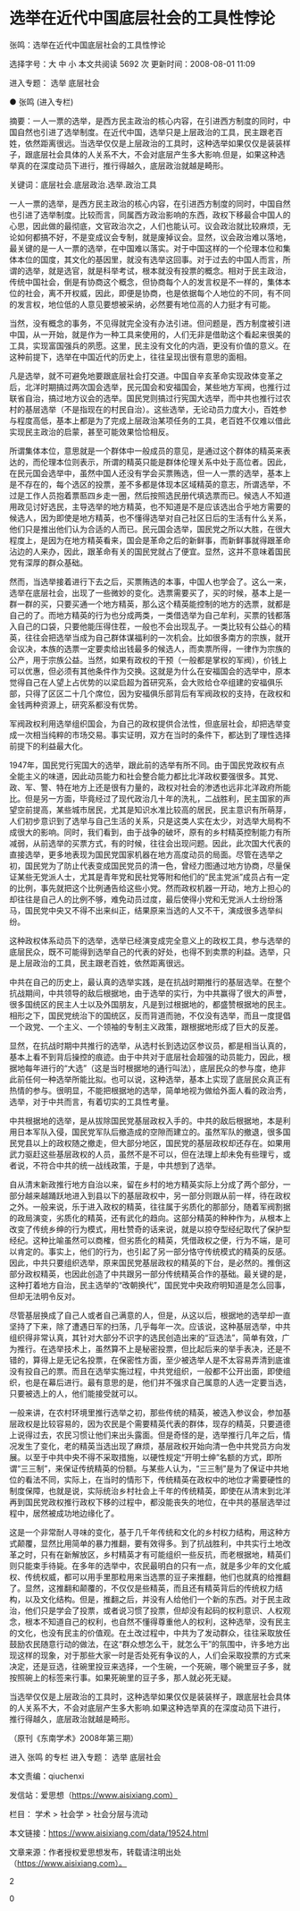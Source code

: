 # 选举在近代中国底层社会的工具性悖论

张鸣：选举在近代中国底层社会的工具性悖论

选择字号：大 中 小   本文共阅读 5692 次 更新时间：2008-08-01 11:09

进入专题： 选举   底层社会  

● 张鸣 (进入专栏)  

摘要：一人一票的选举，是西方民主政治的核心内容，在引进西方制度的同时，中国自然也引进了选举制度。在近代中国，选举只是上层政治的工具，民主跟老百姓，依然距离很远。当选举仅仅是上层政治的工具时，这种选举如果仅仅是装装样子，跟底层社会具体的人关系不大，不会对底层产生多大影响.但是，如果这种选举真的在深度动员下进行，推行得越久，底层政治就越是畸形。

关键词：底层社会.底层政治.选举.政治工具

一人一票的选举，是西方民主政治的核心内容，在引进西方制度的同时，中国自然也引进了选举制度。比较而言，同属西方政治影响的东西，政权下移最合中国人的心思，因此做的最彻底，文官政治次之，人们也能认可。议会政治就比较麻烦，无论如何都搞不好，不是变成议会专制，就是废掉议会。显然，议会政治难以落地，最关键的是一人一票的选举，在中国难以落实。对于中国这样的一个伦理本位和集体本位的国度，其文化的基因里，就没有选举这回事。对于过去的中国人而言，所谓的选举，就是选官，就是科举考试，根本就没有投票的概念。相对于民主政治，传统中国社会，倒是有协商这个概念，但协商每个人的发言权是不一样的，集体本位的社会，离不开权威，因此，即便是协商，也是依据每个人地位的不同，有不同的发言权，地位低的人意见要想被采纳，必然要有地位高的人力挺才有可能。

当然，没有概念的事务，不见得就完全没有办法引进。但问题是，西方制度被引进中国，从一开始，就是作为一种工具来使用的，人们无非是借助这个看起来很美的工具，实现富国强兵的夙愿。这里，民主没有文化的内涵，更没有价值的意义。在这种前提下，选举在中国近代的历史上，往往呈现出很有意思的面相。

凡是选举，就不可避免地要跟底层社会打交道。中国自辛亥革命实现政体变革之后，北洋时期搞过两次国会选举，民元国会和安福国会，某些地方军阀，也推行过联省自治，搞过地方议会的选举。国民党则搞过行宪国大选举，而中共也推行过农村的基层选举（不是指现在的村民自治）。这些选举，无论动员力度大小，百姓参与程度高低，基本上都是为了完成上层政治某项任务的工具，老百姓不仅难以借此实现民主政治的启蒙，甚至可能效果恰恰相反。

所谓集体本位，意思就是一个群体中一般成员的意见，是通过这个群体的精英来表达的，而伦理本位则表示，所谓的精英只能是群体伦理关系中处于高位者。因此，在民元国会选举中，虽然中国人还没有学会买票贿选，但一人一票的选举，基本上是不存在的，每个选区的投票，差不多都是体现本区域精英的意志，所谓选举，不过是工作人员抱着票匦四乡走一圈，然后按照选民册代填选票而已。候选人不知道用政见讨好选民，主导选举的地方精英，也不知道是不是应该选出合乎地方需要的候选人，因为即使是地方精英，也不懂得选举对自己社区日后的生活有什么关系，他们只是推出他们认为合适的人而已。民元国会选举，国民党之所以大胜，在很大程度上，是因为在地方精英看来，国会是革命之后的新鲜事，而新鲜事就得跟革命沾边的人来办，因此，跟革命有关的国民党就占了便宜。显然，这并不意味着国民党有深厚的群众基础。

然而，当选举接着进行下去之后，买票贿选的本事，中国人也学会了。这么一来，选举在底层社会，出现了一些微妙的变化。选票需要买了，买的时候，基本上是一群一群的买，只要买通一个地方精英，那么这个精英能控制的地方的选票，就都是自己的了。而地方精英的行为也分成两类，一类借选举为自己牟利，买票的钱都落入自己的口袋，只要他能压得住茬，一般也不会出现乱子。一类比较有公益心的精英，往往会把选举当成为自己群体谋福利的一次机会。比如很多南方的宗族，就开会议决，本族的选票一定要卖给出钱最多的候选人，而卖票所得，一律作为宗族的公产，用于宗族公益。当然，如果有政权的干预（一般都是掌权的军阀），价钱上可以优惠，但必须有其他条件作为交换。这就是为什么在安福国会的选举中，原本觉得自己在人望上占优势的以梁启超为首研究系，会大败给仓卒组建的安福俱乐部，只得了区区二十几个席位，因为安福俱乐部背后有军阀政权的支持，在政权和金钱两种资源上，研究系都没有优势。

军阀政权利用选举组织国会，为自己的政权提供合法性，但底层社会，却把选举变成一次相当纯粹的市场交易。事实证明，双方在当时的条件下，都达到了理性选择前提下的利益最大化。

1947年，国民党行宪国大的选举，跟此前的选举有所不同。由于国民党政权有点全能主义的味道，因此动员能力和社会整合能力都比北洋政权要强很多。其党、政、军、警、特在地方上还是很有力量的，政权对社会的渗透也远非北洋政府所能比。但是另一方面，毕竟经过了现代政治几十年的洗礼，二战胜利，民主国家的声望空前提高，某些城市居民，尤其是知识水准比较高的居民，民主意识有所萌芽，人们初步意识到了选举与自己生活的关系，只是这类人实在太少，对选举大局构不成很大的影响。同时，我们看到，由于战争的破坏，原有的乡村精英控制能力有所减弱，从前选举的买票方式，有的时候，往往会出现问题。因此，此次国大代表的直接选举，更多地表现为国民党国家机器在地方高度动员的局面。尽管在选举之初，国民党为了防止代表变成国民党员的清一色，曾经力图通过地方协商，尽量保证某些无党派人士，尤其是青年党和民社党等附和他们的“民主党派”成员占有一定的比例，事先就把这个比例通告给这些小党。然而政权机器一开动，地方上担心的却往往是自己人的比例不够，难免动员过度，最后使得小党和无党派人士纷纷落马，国民党中央又不得不出来纠正，结果原来当选的人又不干，演成很多选举纠纷。

这种政权体系动员下的选举，选举已经演变成完全意义上的政权工具，参与选举的底层民众，既不可能得到选举自己的代表的好处，也得不到卖票的利益。选举，只是上层政治的工具，民主跟老百姓，依然距离很远。

中共在自己的历史上，最认真的选举实践，是在抗战时期推行的基层选举。在整个抗战期间，中共领导的敌后根据地，由于选举的实行，为中共赢得了很大的声誉，很多国统区的民主人士以及外国朋友，凡是到过根据地的，都盛赞根据地的民主。相形之下，国民党统治下的国统区，反而背道而驰，不仅没有选举，而且一度提倡一个政党、一个主义、一个领袖的专制主义政策，跟根据地形成了巨大的反差。

显然，在抗战时期中共推行的选举，从选村长到选边区参议员，都是相当认真的，基本上看不到背后操控的痕迹。由于中共对于底层社会超强的动员能力，因此，根据地每年进行的“大选”（这是当时根据地的通行叫法），底层民众的参与度，绝非此前任何一种选举所能比拟。也可以说，这种选举，基本上实现了底层民众真正有热情的参与。很明显，不能把根据地的选举，简单地视为做给外面人看的政治秀，选举，对于中共而言，有着切实的工具性考量。

中共根据地的选举，是从拔除国民党基层政权入手的。中共的敌后根据地，本是利用日本军队入侵，国民党军队后撤造成的空隙而建立的。虽然军队的撤退，很多国民党县以上的政权随之撤走，但大部分地区，国民党的基层政权却还存在。如果用武力驱赶这些基层政权的人员，虽然不是不可以，但在法理上却未免有些理亏，或者说，不符合中共的统一战线政策，于是，中共想到了选举。

自从清末新政推行地方自治以来，留在乡村的地方精英实际上分成了两个部分，一部分越来越踊跃地进入到县以下的基层政权中，另一部分则跟从前一样，待在政权之外。一般来说，乐于进入政权的精英，往往属于劣质化的那部分，随着军阀割据的政局演变，劣质化的精英，还有武化的趋向。这部分精英的种种作为，从根本上改变了传统乡绅的行为模式，用杜赞奇的话来说，就是以掠夺型经纪取代了保护型经纪。这种比喻虽然可以商榷，但劣质化的精英，凭借政权之便，行为不端，是可以肯定的。事实上，他们的行为，也引起了另一部分恪守传统模式的精英的反感。因此，中共只要组织选举，原来国民党基层政权的精英的下台，是必然的。推倒这部分政权精英，也因此创造了中共跟另一部分传统精英合作的基础。最关键的是，这种打着地方自治，民主选举的“改朝换代”，国民党中央政府明知道是怎么回事，但却无法明令反对。

尽管基层换成了自己人或者自己满意的人，但是，从这以后，根据地的选举却一直坚持了下来，除了遭遇日军的扫荡，几乎每年一次。应该说，这种基层选举，中共组织得非常认真，其针对大部分不识字的选民创造出来的“豆选法”，简单有效，广为推行。在选举技术上，虽然算不上是秘密投票，但比起后来的举手表决，还是不错的，算得上是无记名投票，在保密性方面，至少被选举人是不太容易弄清到底谁没有投自己的票。而且在选举实施过程，中共党组织，一般都不公开出面，即使组织，也是在幕后进行。最有意思的是，他们并不强求自己属意的人选一定要当选，只要被选上的人，他们能接受就可以。

一般来讲，在农村环境里推行选举之初，那些传统的精英，被选入参议会，参加基层政权是比较容易的，因为农民是个需要精英代表的群体，现存的精英，只要道德上说得过去，农民习惯让他们来出头露面。但是奇怪的是，选举推行几年之后，情况发生了变化，老的精英当选出现了麻烦，基层政权开始向清一色中共党员方向发展。以至于中共中央不得不采取措施，以硬性规定“开明士绅”名额的方式，即所谓“三三制”，来保证传统精英的份额。与某些人认为，“三三制”是为了保证中共地位的看法不同，实际上，在当时的情形下，传统精英在政权中的地位才需要硬性的制度保障，也就是说，实际统治乡村社会上千年的传统精英，即使在从清末到北洋再到国民党政权推行政权下移的过程中，都没能丧失的地位，在中共的基层选举过程中，居然被成功地边缘化了。

这是一个非常耐人寻味的变化，基于几千年传统和文化的乡村权力结构，用这种方式颠覆，显然比用简单的暴力推翻，要有效得多。到了抗战胜利，中共实行土地改革之时，只有在新解放区，乡村精英才有可能组织一些反抗，而老根据地，精英们则只能束手待毙。在多年的选举中，农民最明白的只有一点，就是多少年的文化威权、传统权威，都可以用手里那粒用来当选票的豆子来推翻，他们也就真的给推翻了。显然，这推翻和颠覆的，不仅仅是些精英，而且还有精英背后的传统权力结构，以及文化结构。但是，推翻之后，并没有人给他们一个新的东西。对于民主政治，他们只是学会了投票，或者说习惯了投票，但却没有起码的权利意识、人权观念，根本不知道自己的权利，也自然不懂得尊重他人的权利，这种选举，没有民主的文化，也没有民主的价值观。在土改过程中，中共为了发动群众，往往采取放任鼓励农民随意行动的做法，在这“群众想怎么干，就怎么干”的氛围中，许多地方出现这样的现象，对于那些大家一时是否处死有争议的人，人们会采取投票的方式来决定，还是豆选，往碗里投豆来选择，一个生碗，一个死碗，哪个碗里豆子多，就按照碗上的标签来行事。如果死碗里的豆子多，那人就必死无疑。

当选举仅仅是上层政治的工具时，这种选举如果仅仅是装装样子，跟底层社会具体的人关系不大，不会对底层产生多大影响.如果这种选举真的在深度动员下进行，推行得越久，底层政治就越是畸形。

（原刊《东南学术》2008年第三期）

进入 张鸣 的专栏     进入专题： 选举   底层社会  

本文责编：qiuchenxi

发信站：爱思想（https://www.aisixiang.com）

栏目： 学术 > 社会学 > 社会分层与流动

本文链接：https://www.aisixiang.com/data/19524.html

文章来源：作者授权爱思想发布，转载请注明出处（https://www.aisixiang.com）。

2

0
